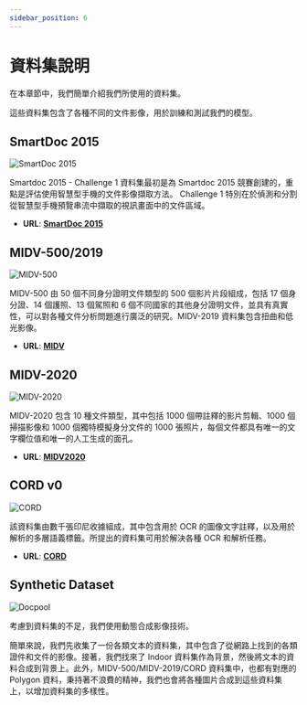```yaml
---
sidebar_position: 6
---
```


# 資料集說明

在本章節中，我們簡單介紹我們所使用的資料集。

這些資料集包含了各種不同的文件影像，用於訓練和測試我們的模型。

## SmartDoc 2015

![SmartDoc 2015](./resources/smartdoc_test_img.jpg)

Smartdoc 2015 - Challenge 1 資料集最初是為 Smartdoc 2015 競賽創建的，重點是評估使用智慧型手機的文件影像擷取方法。 Challenge 1 特別在於偵測和分割從智慧型手機預覽串流中擷取的視訊畫面中的文件區域。

- **URL**: [**SmartDoc 2015**](https://github.com/jchazalon/smartdoc15-ch1-dataset)

## MIDV-500/2019

![MIDV-500](./resources/midv500_test_img.jpg)


MIDV-500 由 50 個不同身分證明文件類型的 500 個影片片段組成，包括 17 個身分證、14 個護照、13 個駕照和 6 個不同國家的其他身分證明文件，並具有真實性，可以對各種文件分析問題進行廣泛的研究。MIDV-2019 資料集包含扭曲和低光影像。

- **URL**: [**MIDV**](https://github.com/fcakyon/midv500)

## MIDV-2020

![MIDV-2020](./resources/midv2020_test_img.jpg)

MIDV-2020 包含 10 種文件類型，其中包括 1000 個帶註釋的影片剪輯、1000 個掃描影像和 1000 個獨特模擬身分文件的 1000 張照片，每個文件都具有唯一的文字欄位值和唯一的人工生成的面孔。

- **URL**: [**MIDV2020**](http://l3i-share.univ-lr.fr/MIDV2020/midv2020.html)

## CORD v0

![CORD](./resources/cordv0_test_img.jpg)

該資料集由數千張印尼收據組成，其中包含用於 OCR 的圖像文字註釋，以及用於解析的多層語義標籤。所提出的資料集可用於解決各種 OCR 和解析任務。

- **URL**: [**CORD**](https://github.com/clovaai/cord)

## Synthetic Dataset

![Docpool](./resources/sync_test_img.jpg)


考慮到資料集的不足，我們使用動態合成影像技術。

簡單來說，我們先收集了一份各類文本的資料集，其中包含了從網路上找到的各類證件和文件的影像。接著，我們找來了 Indoor 資料集作為背景，然後將文本的資料合成到背景上。此外，MIDV-500/MIDV-2019/CORD 資料集中，也都有對應的 Polygon 資料，秉持著不浪費的精神，我們也會將各種圖片合成到這些資料集上，以增加資料集的多樣性。
